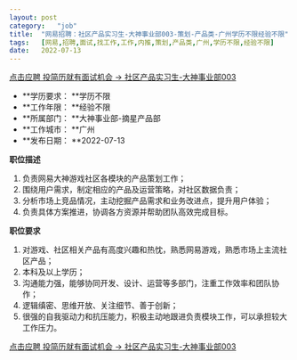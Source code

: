 ```yaml
---
layout:	post
category:	"job"
title:	"网易招聘：社区产品实习生-大神事业部003-策划-产品类-广州学历不限经验不限"
tags:	[网易,招聘,面试,找工作,工作,内推,策划,产品类,广州,学历不限,经验不限]
date:	2022-07-13
---
```


[点击应聘 投简历就有面试机会 -> 社区产品实习生-大神事业部003](http://mobile.bole.netease.com/bole/boleDetail?id=37573&employeeId=346f03c3cda5f04c&key=all)



- **学历要求： **学历不限
- **工作年限： **经验不限
- **所属部门： **大神事业部-摘星产品部
- **工作城市： **广州
- **发布日期： **2022-07-13



**职位描述**
1. 负责网易大神游戏社区各模块的产品策划工作；
2. 围绕用户需求，制定相应的产品及运营策略，对社区数据负责；
3. 分析市场上竞品情况，主动挖掘产品需求和业务改进点，提升用户体验；
4. 负责具体方案推进，协调各方资源并帮助团队高效完成目标。



**职位要求**
1. 对游戏、社区相关产品有高度兴趣和热忱，熟悉网易游戏，熟悉市场上主流社区产品；
2. 本科及以上学历；
3. 沟通能力强，能够协同开发、设计、运营等多部门，注重工作效率和团队协作；
4. 逻辑缜密、思维开放、关注细节、善于创新；
5. 很强的自我驱动力和抗压能力，积极主动地跟进负责模块工作，可以承担较大工作压力。



[点击应聘 投简历就有面试机会 -> 社区产品实习生-大神事业部003](http://mobile.bole.netease.com/bole/boleDetail?id=37573&employeeId=346f03c3cda5f04c&key=all)